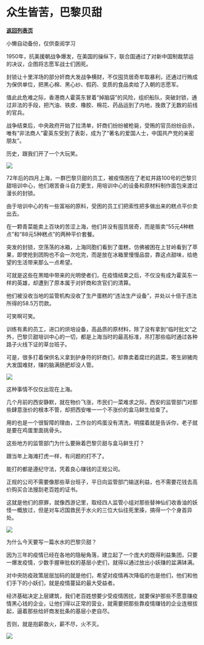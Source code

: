 # 众生皆苦，巴黎贝甜

[**返回列表页**](/gzh/政事堂2019)

小懒自动备份，仅供查阅学习

1950年，抗美援朝战争爆发，在美国的操纵下，联合国通过了对新中国制裁禁运的决议，企图将志愿军战士们困死。

封锁让十里洋场的部分奸商大发战争横财，不仅囤货居奇牟取暴利，还通过行贿成为保供单位，把黑心棉、黑心纱、假药、变质的食品卖给了入朝的志愿军。

值此此危难之际，香港商人霍英东冒着“掉脑袋”的风险，组织船队，突破封锁，通过非法的手段，把汽油、铁皮、橡胶、棉花、药品运到了内地，挽救了无数的前线的官兵。

战争结束后，中央政府开始了拉清单，奸商们纷纷被枪毙，受贿的官员纷纷自杀，唯有“非法商人”霍英东受到了表彰，成为了“著名的爱国人士，中国共产党的亲密朋友”。  

历史，跟我们开了一个大玩笑。  

![](https://mmbiz.qpic.cn/mmbiz_jpg/rxhS23yu8cO0FPNic0O040ibatIic3PSWDE8diateCc0ibWUTPOtu5BaREKaqSYVRHyWKicKu3Tp1yDIiaQtzHjVhoiatg/640?wx_fmt=jpeg)

72年后的四月上海，一群巴黎贝甜的员工，被疫情困在了老虹井路100号的巴黎贝甜培训中心，他们艰苦奋斗自力更生，用培训中心的设备和原材料制作面包来渡过漫长的封锁。

由于培训中心的有一些富裕的原料，受困的员工们把索性把多做出来的糕点平价卖出去。

在一颗青菜能卖上百块的苦涩上海，他们并没有囤货居奇，而是贩卖“55元4种糕点”和“88元5种糕点”的两种平价套餐。

突发的封锁，空荡荡的冰箱，上海同胞们看到了蛋糕，仿佛被困在上甘岭看到了苹果，即使抢到团购也不会一次吃完，而是放在冰箱里慢慢品尝，靠这点甜味，给绝望的生活带来那么一点希望。  

可就是这些在黑暗中带来的光明使者们，在疫情结束之后，不仅没有成为霍英东一样的英雄，却遭到了原本属于对奸商和贪官们的清算。

他们被没收当地的监管机构没收了生产蛋糕的“违法生产设备”，并处以十倍于违法所得的58.5万罚款。  

可笑啊可笑。

训练有素的员工，进口的烘培设备，高品质的原材料，除了没有拿到“临时批文”之外，巴黎贝甜培训中心的一切，都是上海当时的最高标准，吊打那些临时通过各种路子火线下证的草台班子。  

可是，很多打着保供名义拿到护身符的奸商们，却靠卖着腐烂的蔬菜，寄生卵猪肉大发国难财，赚的脑满肠肥却没人管。

![](https://mmbiz.qpic.cn/mmbiz_jpg/rxhS23yu8cO0FPNic0O040ibatIic3PSWDEshDHk3EbzpvPfdokmDvyhDveuQ9fu9GwWQWicsdia8ial2aGZS2VjCPiaw/640?wx_fmt=jpeg)

这种事情不仅仅出现在上海。

几个月前的西安静默，就在物价飞涨，市民们一菜难求之际，西安的监管部门对那些肆意涨价的根本不管，却把西安唯一一个不涨价的盒马鲜生给查了。

用的也是一个很智障的理由，工作台的鸡蛋没有清洗，明摆着就是告诉你，老子就是要在鸡蛋里面挑骨头。

这些地方的监管部门为什么要揪着巴黎贝甜与盒马鲜生打？

跟当年上海滩打虎一样，有问题的打不了。

能打的都是遵纪守法，凭着良心赚钱的正规公司。

正规的公司不需要像那些草台班子，平日向监管部门输送利益，也不需要花钱去高价购买合法搜刮老百姓的证书。

这就是他们的原罪，就像西游记里，取经四人监管小组对那些替神仙们收香油的妖怪一概放过，但是对车迟国救民于水火的三位大仙往死里揍，搞得一个个身首异处。

![](https://mmbiz.qpic.cn/mmbiz_jpg/rxhS23yu8cO0FPNic0O040ibatIic3PSWDE81Luq9sQmibiaPaRcictKIA2D8fYYjl25F1bBYvicxXCdTwvbCOEys7L2w/640?wx_fmt=jpeg)

为什么今天要写一篇水水的巴黎贝甜？

因为三年的疫情已经在各地的隐秘角落，建立起了一个庞大的既得利益集团，只要一爆发疫情，少数手握审批权的基层小吏们，就得以通过放出小妖赚的盆满钵满。

对中央防疫政策层层加码的就是他们，希望对疫情再次降临的也是他们，他们和他们手下的小妖们，就是疫情蔓延的最大受益者。  

经济基础决定上层建筑，我们老百姓想要少受疫情困扰，就要保护那些不愿意赚疫情黑心钱的企业，让他们得以正常的营业，就需要把那些靠疫情赚钱的企业连根拔起，逼着那些给奸商发批条的基层小吏自尽。

否则，就是抱薪救火，薪不尽，火不灭。  

![](https://mmbiz.qpic.cn/mmbiz_jpg/rxhS23yu8cO0FPNic0O040ibatIic3PSWDEXCarAs5XR6OaoZy9GxPFFFRaFdLvicExKzPCkWibBhenfQYZjOIqPibqg/640?wx_fmt=jpeg)

